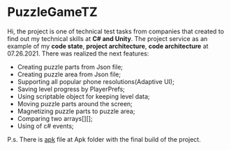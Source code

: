 # PuzzleGameTZ
Hi, the project is one of technical test tasks from companies that created to find out my technical skills at **C# and Unity**.
The project service as an example of my **code state**, **project architecture**, **code architecture** at 07.26.2021.
There was realized the next features:
* Creating puzzle parts from Json file;
* Creating puzzle area from Json file;
* Supporting all popular phone resolutions(Adaptive UI);
* Saving level progress by PlayerPrefs;
* Using scriptable object for keeping level data;
* Moving puzzle parts around the screen;
* Magnetizing puzzle parts to puzzle area;
* Comparing two arrays[][];
* Using of c# events; 

P.s. 
There is [apk](https://github.com/MrBarskih/PuzzleGameTZ/tree/Development/Apk) file at Apk folder with the final build of the project.
